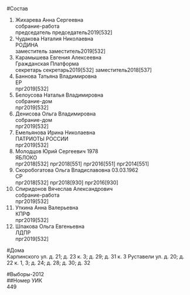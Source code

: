 #Состав  
1. Жихарева Анна Сергеевна  
    собрание-работа  
    председатель председатель2019[532]  
2. Чудакова Наталия Николаевна  
    РОДИНА  
    заместитель заместитель2019[532]  
3. Карамышева Евгения Алексеевна  
    Гражданская Платформа  
    секретарь секретарь2019[532] заместитель2018[537]  
4. Баннова Татьяна Владимировна  
    ЕР  
    прг2019[532]  
5. Белоусова Наталья Владимировна  
    собрание-дом  
    прг2019[532]  
6. Денисова Ольга Владимировна  
    собрание-дом  
    прг2019[532]  
7. Емельянова Ирина Николаевна  
    ПАТРИОТЫ РОССИИ  
    прг2019[532]  
8. Молодцов Юрий Сергеевич 1978  
    ЯБЛОКО  
    прг2018[532] прг2018[551] прг2016[551] прг2014[551]  
9. Скоробогатова Ольга Владиславовна 03.03.1962  
    СР  
    прг2018[532] прг2018[930] прг2016[930]  
10. Спиридонов Вячеслав Александрович  
    собрание-работа  
    прг2019[532]  
11. Уткина Анна Валерьевна  
    КПРФ  
    прг2019[532]  
12. Шпакова Ольга Евгеньевна  
    ЛДПР  
    прг2019[532]  

#Дома  
Карпинского ул. д. 21; д. 23 к. 3; д. 29; д. 31 к. 3 Руставели ул. д. 20; д. 22 к. 1, 3; д. 24; д. 28; д. 30; д. 32  
  
#Выборы-2012  
##Номер УИК  
449  
